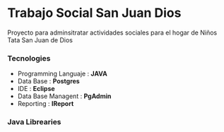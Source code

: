# Trabajo Social San Juan Dios
 Proyecto para adminsitratar actividades sociales para el hogar de Niños Tata San Juan de Dios
### Tecnologies
- Programming Languaje : **JAVA**
- Data Base : **Postgres**
- IDE : **Eclipse**
- Data Base Managent : **PgAdmin**
- Reporting : **IReport**

### Java Librearies
